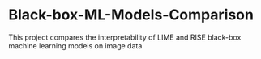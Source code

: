 # Black-box-ML-Models-Comparison
This project compares the interpretability of LIME and RISE black-box machine learning models on image data 
